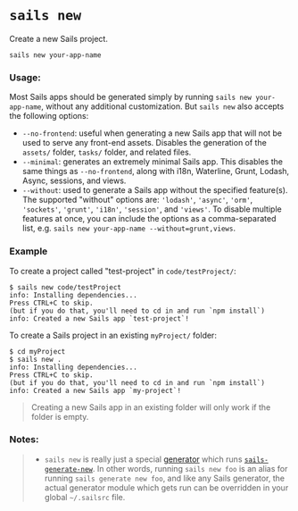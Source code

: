 # `sails new`

Create a new Sails project.

```usage
sails new your-app-name
```

### Usage:

Most Sails apps should be generated simply by running `sails new your-app-name`, without any additional customization.  But `sails new` also accepts the following options:

  * `--no-frontend`: useful when generating a new Sails app that will not be used to serve any front-end assets.  Disables the generation of the `assets/` folder, `tasks/` folder, and related files.
  * `--minimal`: generates an extremely minimal Sails app.  This disables the same things as `--no-frontend`, along with i18n, Waterline, Grunt, Lodash, Async, sessions, and views.
  * `--without`: used to generate a Sails app without the specified feature(s). The supported "without" options are: `'lodash'`, `'async'`, `'orm'`, `'sockets'`, `'grunt'`, `'i18n'`, `'session'`, and `'views'`. To disable multiple features at once, you can include the options as a comma-separated list, e.g. `sails new your-app-name --without=grunt,views`.


### Example

To create a project called "test-project" in `code/testProject/`:

```text
$ sails new code/testProject
info: Installing dependencies...
Press CTRL+C to skip.
(but if you do that, you'll need to cd in and run `npm install`)
info: Created a new Sails app `test-project`!
```

To create a Sails project in an existing `myProject/` folder:

```text
$ cd myProject
$ sails new .
info: Installing dependencies...
Press CTRL+C to skip.
(but if you do that, you'll need to cd in and run `npm install`)
info: Created a new Sails app `my-project`!
```
> Creating a new Sails app in an existing folder will only work if the folder is empty.

### Notes:
> + `sails new` is really just a special [generator](https://sailsjs.com/documentation/concepts/extending-sails/Generators) which runs [`sails-generate-new`](http://github.com/balderdashy/sails-generate-new).  In other words, running `sails new foo` is an alias for running `sails generate new foo`, and like any Sails generator, the actual generator module which gets run can be overridden in your global `~/.sailsrc` file.


<docmeta name="displayName" value="sails new">
<docmeta name="pageType" value="command">
